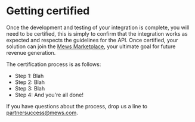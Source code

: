 # Getting certified

Once the development and testing of your integration is complete, you will need to be certified, this is simply to confirm that the integration works as expected and respects the guidelines for the API.
Once certified, your solution can join the [Mews Marketplace](../mews-marketplace/README.md), your ultimate goal for future revenue generation.

The certification process is as follows:

* Step 1: Blah
* Step 2: Blah
* Step 3: Blah
* Step 4: And you're all done!

If you have questions about the process, drop us a line to [partnersuccess@mews.com](mailto:partnersuccess@mews.com).
